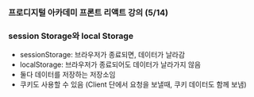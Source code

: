 ### 프로디지털 아카데미 프론트 리액트 강의 (5/14)

### session Storage와 local Storage
- sessionStorage: 브라우저가 종료되면, 데이터가 날라감
- localStorage: 브라우저가 종료되어도 데이터가 날라가지 않음
- 둘다 데이터를 저장하는 저장소임
- 쿠키도 사용할 수 있음 (Client 단에서 요청을 보낼때, 쿠키 데이터도 함께 보냄)
